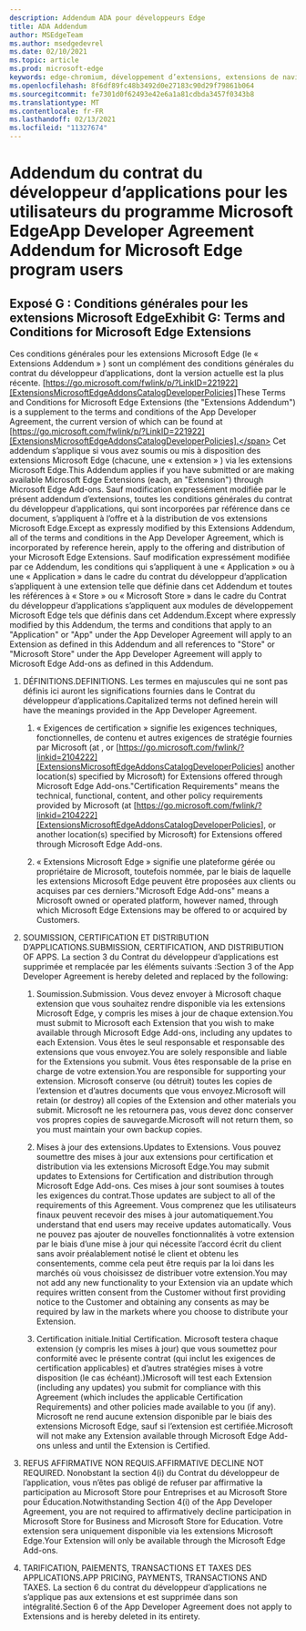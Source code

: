 ```yaml
---
description: Addendum ADA pour développeurs Edge
title: ADA Addendum
author: MSEdgeTeam
ms.author: msedgedevrel
ms.date: 02/10/2021
ms.topic: article
ms.prod: microsoft-edge
keywords: edge-chromium, développement d’extensions, extensions de navigateur, addons, centre de partenaires, développeur
ms.openlocfilehash: 8f6df89fc48b3492d0e27183c90d29f79861b064
ms.sourcegitcommit: fe7301d0f62493e42e6a1a81cdbda3457f0343b8
ms.translationtype: MT
ms.contentlocale: fr-FR
ms.lasthandoff: 02/13/2021
ms.locfileid: "11327674"
---
```

# <span data-ttu-id="1219c-104">Addendum du contrat du développeur d’applications pour les utilisateurs du programme Microsoft Edge</span><span class="sxs-lookup"><span data-stu-id="1219c-104">App Developer Agreement Addendum for Microsoft Edge program users</span></span>  

## <span data-ttu-id="1219c-105">Exposé G : Conditions générales pour les extensions Microsoft Edge</span><span class="sxs-lookup"><span data-stu-id="1219c-105">Exhibit G: Terms and Conditions for Microsoft Edge Extensions</span></span>  

<span data-ttu-id="1219c-106">Ces conditions générales pour les extensions Microsoft Edge \(le « Extensions Addendum » \) sont un complément des conditions générales du contrat du développeur d’applications, dont la version actuelle est la plus récente. [https://go.microsoft.com/fwlink/p/?LinkID=221922][ExtensionsMicrosoftEdgeAddonsCatalogDeveloperPolicies]</span><span class="sxs-lookup"><span data-stu-id="1219c-106">These Terms and Conditions for Microsoft Edge Extensions \(the "Extensions Addendum"\) is a supplement to the terms and conditions of the App Developer Agreement, the current version of which can be found at [https://go.microsoft.com/fwlink/p/?LinkID=221922][ExtensionsMicrosoftEdgeAddonsCatalogDeveloperPolicies].</span></span>  <span data-ttu-id="1219c-107">Cet addendum s’applique si vous avez soumis ou mis à disposition des extensions Microsoft Edge \(chacune, une « extension » \) via les extensions Microsoft Edge.</span><span class="sxs-lookup"><span data-stu-id="1219c-107">This Addendum applies if you have submitted or are making available Microsoft Edge Extensions \(each, an "Extension"\) through Microsoft Edge Add-ons.</span></span>  <span data-ttu-id="1219c-108">Sauf modification expressément modifiée par le présent addendum d’extensions, toutes les conditions générales du contrat du développeur d’applications, qui sont incorporées par référence dans ce document, s’appliquent à l’offre et à la distribution de vos extensions Microsoft Edge.</span><span class="sxs-lookup"><span data-stu-id="1219c-108">Except as expressly modified by this Extensions Addendum, all of the terms and conditions in the App Developer Agreement, which is incorporated by reference herein, apply to the offering and distribution of your Microsoft Edge Extensions.</span></span>  <span data-ttu-id="1219c-109">Sauf modification expressément modifiée par ce Addendum, les conditions qui s’appliquent à une « Application » ou à une « Application » dans le cadre du contrat du développeur d’application s’appliquent à une extension telle que définie dans cet Addendum et toutes les références à « Store » ou « Microsoft Store » dans le cadre du Contrat du développeur d’applications s’appliquent aux modules de développement Microsoft Edge tels que définis dans cet Addendum.</span><span class="sxs-lookup"><span data-stu-id="1219c-109">Except where expressly modified by this Addendum, the terms and conditions that apply to an "Application" or "App" under the App Developer Agreement will apply to an Extension as defined in this Addendum and all references to "Store" or "Microsoft Store" under the App Developer Agreement will apply to Microsoft Edge Add-ons as defined in this Addendum.</span></span>  

1.  <span data-ttu-id="1219c-110">DÉFINITIONS.</span><span class="sxs-lookup"><span data-stu-id="1219c-110">DEFINITIONS.</span></span>  <span data-ttu-id="1219c-111">Les termes en majuscules qui ne sont pas définis ici auront les significations fournies dans le Contrat du développeur d’applications.</span><span class="sxs-lookup"><span data-stu-id="1219c-111">Capitalized terms not defined herein will have the meanings provided in the App Developer Agreement.</span></span>  

    1.  <span data-ttu-id="1219c-112">« Exigences de certification » signifie les exigences techniques, fonctionnelles, de contenu et autres exigences de stratégie fournies par Microsoft \(at , or [https://go.microsoft.com/fwlink/?linkid=2104222][ExtensionsMicrosoftEdgeAddonsCatalogDeveloperPolicies] another location\(s\) specified by Microsoft\) for Extensions offered through Microsoft Edge Add-ons.</span><span class="sxs-lookup"><span data-stu-id="1219c-112">"Certification Requirements" means the technical, functional, content, and other policy requirements provided by Microsoft \(at [https://go.microsoft.com/fwlink/?linkid=2104222][ExtensionsMicrosoftEdgeAddonsCatalogDeveloperPolicies], or another location\(s\) specified by Microsoft\) for Extensions offered through Microsoft Edge Add-ons.</span></span>  

    1.  <span data-ttu-id="1219c-113">« Extensions Microsoft Edge » signifie une plateforme gérée ou propriétaire de Microsoft, toutefois nommée, par le biais de laquelle les extensions Microsoft Edge peuvent être proposées aux clients ou acquises par ces derniers.</span><span class="sxs-lookup"><span data-stu-id="1219c-113">"Microsoft Edge Add-ons" means a Microsoft owned or operated platform, however named, through which Microsoft Edge Extensions may be offered to or acquired by Customers.</span></span>

1.  <span data-ttu-id="1219c-114">SOUMISSION, CERTIFICATION ET DISTRIBUTION D’APPLICATIONS.</span><span class="sxs-lookup"><span data-stu-id="1219c-114">SUBMISSION, CERTIFICATION, AND DISTRIBUTION OF APPS.</span></span>  <span data-ttu-id="1219c-115">La section 3 du Contrat du développeur d’applications est supprimée et remplacée par les éléments suivants :</span><span class="sxs-lookup"><span data-stu-id="1219c-115">Section 3 of the App Developer Agreement is hereby deleted and replaced by the following:</span></span>  

    1.  <span data-ttu-id="1219c-116">Soumission.</span><span class="sxs-lookup"><span data-stu-id="1219c-116">Submission.</span></span>  <span data-ttu-id="1219c-117">Vous devez envoyer à Microsoft chaque extension que vous souhaitez rendre disponible via les extensions Microsoft Edge, y compris les mises à jour de chaque extension.</span><span class="sxs-lookup"><span data-stu-id="1219c-117">You must submit to Microsoft each Extension that you wish to make available through Microsoft Edge Add-ons, including any updates to each Extension.</span></span>  <span data-ttu-id="1219c-118">Vous êtes le seul responsable et responsable des extensions que vous envoyez.</span><span class="sxs-lookup"><span data-stu-id="1219c-118">You are solely responsible and liable for the Extensions you submit.</span></span>  <span data-ttu-id="1219c-119">Vous êtes responsable de la prise en charge de votre extension.</span><span class="sxs-lookup"><span data-stu-id="1219c-119">You are responsible for supporting your extension.</span></span>  <span data-ttu-id="1219c-120">Microsoft conserve \(ou détruit\) toutes les copies de l’extension et d’autres documents que vous envoyez.</span><span class="sxs-lookup"><span data-stu-id="1219c-120">Microsoft will retain \(or destroy\) all copies of the Extension and other materials you submit.</span></span>  <span data-ttu-id="1219c-121">Microsoft ne les retournera pas, vous devez donc conserver vos propres copies de sauvegarde.</span><span class="sxs-lookup"><span data-stu-id="1219c-121">Microsoft will not return them, so you must maintain your own backup copies.</span></span>  

    1.  <span data-ttu-id="1219c-122">Mises à jour des extensions.</span><span class="sxs-lookup"><span data-stu-id="1219c-122">Updates to Extensions.</span></span>  <span data-ttu-id="1219c-123">Vous pouvez soumettre des mises à jour aux extensions pour certification et distribution via les extensions Microsoft Edge.</span><span class="sxs-lookup"><span data-stu-id="1219c-123">You may submit updates to Extensions for Certification and distribution through Microsoft Edge Add-ons.</span></span>  <span data-ttu-id="1219c-124">Ces mises à jour sont soumises à toutes les exigences du contrat.</span><span class="sxs-lookup"><span data-stu-id="1219c-124">Those updates are subject to all of the requirements of this Agreement.</span></span>  <span data-ttu-id="1219c-125">Vous comprenez que les utilisateurs finaux peuvent recevoir des mises à jour automatiquement.</span><span class="sxs-lookup"><span data-stu-id="1219c-125">You understand that end users may receive updates automatically.</span></span>  <span data-ttu-id="1219c-126">Vous ne pouvez pas ajouter de nouvelles fonctionnalités à votre extension par le biais d’une mise à jour qui nécessite l’accord écrit du client sans avoir préalablement notisé le client et obtenu les consentements, comme cela peut être requis par la loi dans les marchés où vous choisissez de distribuer votre extension.</span><span class="sxs-lookup"><span data-stu-id="1219c-126">You may not add any new functionality to your Extension via an update which requires written consent from the Customer without first providing notice to the Customer and obtaining any consents as may be required by law in the markets where you choose to distribute your Extension.</span></span>  

    1.  <span data-ttu-id="1219c-127">Certification initiale.</span><span class="sxs-lookup"><span data-stu-id="1219c-127">Initial Certification.</span></span>  <span data-ttu-id="1219c-128">Microsoft testera chaque extension \(y compris les mises à jour\) que vous soumettez pour conformité avec le présente contrat \(qui inclut les exigences de certification applicables\) et d’autres stratégies mises à votre disposition \(le cas échéant).)</span><span class="sxs-lookup"><span data-stu-id="1219c-128">Microsoft will test each Extension \(including any updates\) you submit for compliance with this Agreement \(which includes the applicable Certification Requirements\) and other policies made available to you \(if any\).</span></span>  <span data-ttu-id="1219c-129">Microsoft ne rend aucune extension disponible par le biais des extensions Microsoft Edge, sauf si l’extension est certifiée.</span><span class="sxs-lookup"><span data-stu-id="1219c-129">Microsoft will not make any Extension available through Microsoft Edge Add-ons unless and until the Extension is Certified.</span></span>  

1.  <span data-ttu-id="1219c-130">REFUS AFFIRMATIVE NON REQUIS.</span><span class="sxs-lookup"><span data-stu-id="1219c-130">AFFIRMATIVE DECLINE NOT REQUIRED.</span></span>  <span data-ttu-id="1219c-131">Nonobstant la section 4\(i\) du Contrat du développeur de l’application, vous n’êtes pas obligé de refuser par affirmative la participation au Microsoft Store pour Entreprises et au Microsoft Store pour Éducation.</span><span class="sxs-lookup"><span data-stu-id="1219c-131">Notwithstanding Section 4\(i\) of the App Developer Agreement, you are not required to affirmatively decline participation in Microsoft Store for Business and Microsoft Store for Education.</span></span>  <span data-ttu-id="1219c-132">Votre extension sera uniquement disponible via les extensions Microsoft Edge.</span><span class="sxs-lookup"><span data-stu-id="1219c-132">Your Extension will only be available through the Microsoft Edge Add-ons.</span></span>  

1.  <span data-ttu-id="1219c-133">TARIFICATION, PAIEMENTS, TRANSACTIONS ET TAXES DES APPLICATIONS.</span><span class="sxs-lookup"><span data-stu-id="1219c-133">APP PRICING, PAYMENTS, TRANSACTIONS AND TAXES.</span></span>  <span data-ttu-id="1219c-134">La section 6 du contrat du développeur d’applications ne s’applique pas aux extensions et est supprimée dans son intégralité.</span><span class="sxs-lookup"><span data-stu-id="1219c-134">Section 6 of the App Developer Agreement does not apply to Extensions and is hereby deleted in its entirety.</span></span>  

<!-- links -->  

[ExtensionsMicrosoftEdgeAddonsCatalogDeveloperPolicies]: ./developer-policies.md "Stratégies de développement du catalogue de modules de développement microsoft Edge | Documents Microsoft"  
